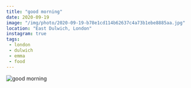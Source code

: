 ```yaml
---
title: "good morning"
date: 2020-09-19
image: "/img/photo/2020-09-19-b78e1cd114b62637c4a73b1ebe8885aa.jpg"
location: "East Dulwich, London"
instagram: true
tags:
 - london
 - dulwich
 - emma
 - food
---
```


![good morning](/img/photo/2020-09-19-b78e1cd114b62637c4a73b1ebe8885aa.jpg)
